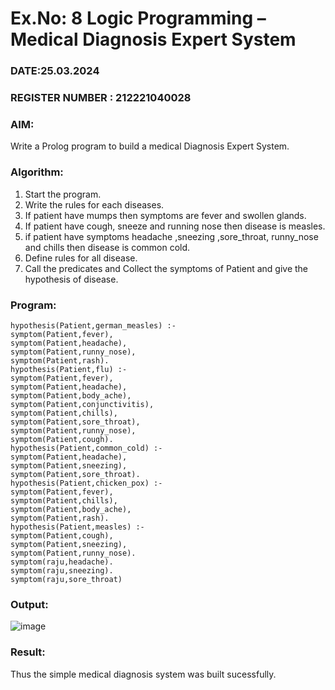 # Ex.No: 8  Logic Programming –  Medical Diagnosis Expert System
### DATE:25.03.2024                                                                           
### REGISTER NUMBER : 212221040028
### AIM: 
Write a Prolog program to build a medical Diagnosis Expert System.
###  Algorithm:
1. Start the program.
2. Write the rules for each diseases.
3. If patient have mumps then symptoms are fever and swollen glands.
4. If patient have cough, sneeze and running nose then disease is measles.
5. if patient have symptoms headache ,sneezing ,sore_throat, runny_nose and  chills then disease is common cold.
6. Define rules for all disease.
7. Call the predicates and Collect the symptoms of Patient and give the hypothesis of disease.
        

### Program:
```
hypothesis(Patient,german_measles) :-
symptom(Patient,fever), 
symptom(Patient,headache), 
symptom(Patient,runny_nose), 
symptom(Patient,rash). 
hypothesis(Patient,flu) :-
symptom(Patient,fever), 
symptom(Patient,headache), 
symptom(Patient,body_ache), 
symptom(Patient,conjunctivitis), 
symptom(Patient,chills), 
symptom(Patient,sore_throat), 
symptom(Patient,runny_nose), 
symptom(Patient,cough). 
hypothesis(Patient,common_cold) :-
symptom(Patient,headache), 
symptom(Patient,sneezing), 
symptom(Patient,sore_throat). 
hypothesis(Patient,chicken_pox) :-
symptom(Patient,fever), 
symptom(Patient,chills), 
symptom(Patient,body_ache), 
symptom(Patient,rash). 
hypothesis(Patient,measles) :-
symptom(Patient,cough), 
symptom(Patient,sneezing), 
symptom(Patient,runny_nose). 
symptom(raju,headache). 
symptom(raju,sneezing). 
symptom(raju,sore_throat)
```











### Output:
![image](https://github.com/Gopika-5/AI_Lab_2023-24/assets/147976522/8868cb0b-3edd-4a3d-b27d-e71d5cfb4731)



### Result:
Thus the simple medical diagnosis system was built sucessfully.
